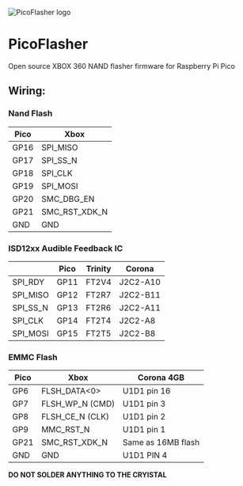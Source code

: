 ![PicoFlasher logo](https://raw.githubusercontent.com/X360Tools/PicoFlasher/master/picoflasher.png)

# PicoFlasher

Open source XBOX 360 NAND flasher firmware for Raspberry Pi Pico

## Wiring:

### Nand Flash
| Pico | Xbox |
| ------------- | ------------- |
| GP16  | SPI_MISO  |
| GP17  | SPI_SS_N |
| GP18  | SPI_CLK  |
| GP19  |  SPI_MOSI |
| GP20  |  SMC_DBG_EN |
| GP21  | SMC_RST_XDK_N  |
| GND  |  GND |

### ISD12xx Audible Feedback IC
|  | Pico | Trinity | Corona |
| ------------- | ------------- | ------------- | ------------- |
SPI_RDY | GP11 | FT2V4 | J2C2-A10
SPI_MISO | GP12 | FT2R7 | J2C2-B11
SPI_SS_N | GP13 | FT2R6 | J2C2-A11
SPI_CLK | GP14 | FT2T4 | J2C2-A8
SPI_MOSI | GP15 | FT2T5 | J2C2-B8

### EMMC Flash
| Pico | Xbox | Corona 4GB |
| ------------- | ------------- | ------------- |
| GP6  | FLSH_DATA<0> | U1D1 pin 16 |
| GP7  | FLSH_WP_N (CMD) | U1D1 pin 3 |
| GP8  |  FLSH_CE_N (CLK) | U1D1 pin 2 |
| GP9  |  MMC_RST_N | U1D1 pin 1 |
| GP21  | SMC_RST_XDK_N  | Same as 16MB flash |
| GND  |  GND | U1D1 PIN 4 |

**DO NOT SOLDER ANYTHING TO THE CRYISTAL**
